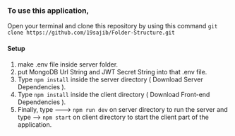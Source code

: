 ### To use this application,

Open your terminal and clone this repository by using this command ```git clone https://github.com/19sajib/Folder-Structure.git```

#### Setup
1. make .env file inside server folder.
2. put MongoDB Url String and JWT Secret String into that .env file.
3. Type ```npm install``` inside the server directory ( Download Server Dependencies ).
4. Type ```npm install``` inside the client directory ( Download Front-end Dependencies ).
5. Finally, type ---> ```npm run dev``` on server directory to run the server and type --> ```npm start``` on client directory to start the client part of the application.